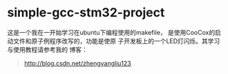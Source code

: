 # simple-gcc-stm32-project

这是一个我在一开始学习在ubuntu下编程使用的makefile，
是使用CooCox的启动文件和原子例程序改写的，功能是使原
子开发板上的一个LED灯闪烁。其学习与使用教程请参考我的
博客：

> http://blog.csdn.net/zhengyangliu123
